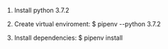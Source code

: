 1. Install python 3.7.2

2. Create virtual enviroment:
    $ pipenv --python 3.7.2

3. Install dependencies:
    $ pipenv install